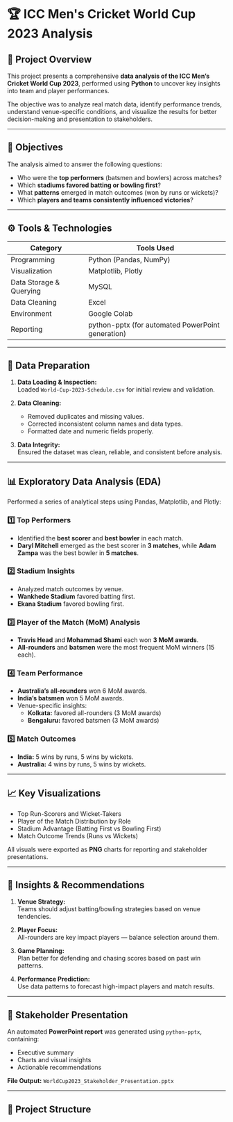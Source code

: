 # 🏆 ICC Men's Cricket World Cup 2023 Analysis

## 📖 Project Overview
This project presents a comprehensive **data analysis of the ICC Men’s Cricket World Cup 2023**, performed using **Python** to uncover key insights into team and player performances.

The objective was to analyze real match data, identify performance trends, understand venue-specific conditions, and visualize the results for better decision-making and presentation to stakeholders.

---

## 🎯 Objectives
The analysis aimed to answer the following questions:
- Who were the **top performers** (batsmen and bowlers) across matches?
- Which **stadiums favored batting or bowling first**?
- What **patterns** emerged in match outcomes (won by runs or wickets)?
- Which **players and teams consistently influenced victories**?

---

## ⚙️ Tools & Technologies
| Category | Tools Used |
|-----------|-------------|
| Programming | Python (Pandas, NumPy) |
| Visualization | Matplotlib, Plotly |
| Data Storage & Querying | MySQL |
| Data Cleaning | Excel |
| Environment | Google Colab |
| Reporting | python-pptx (for automated PowerPoint generation) |

---

## 🧹 Data Preparation
1. **Data Loading & Inspection:**  
   Loaded `World-Cup-2023-Schedule.csv` for initial review and validation.

2. **Data Cleaning:**  
   - Removed duplicates and missing values.  
   - Corrected inconsistent column names and data types.  
   - Formatted date and numeric fields properly.

3. **Data Integrity:**  
   Ensured the dataset was clean, reliable, and consistent before analysis.

---

## 📊 Exploratory Data Analysis (EDA)
Performed a series of analytical steps using Pandas, Matplotlib, and Plotly:

### 1️⃣ Top Performers
- Identified the **best scorer** and **best bowler** in each match.
- **Daryl Mitchell** emerged as the best scorer in **3 matches**, while **Adam Zampa** was the best bowler in **5 matches**.

### 2️⃣ Stadium Insights
- Analyzed match outcomes by venue.
- **Wankhede Stadium** favored batting first.  
- **Ekana Stadium** favored bowling first.

### 3️⃣ Player of the Match (MoM) Analysis
- **Travis Head** and **Mohammad Shami** each won **3 MoM awards**.
- **All-rounders** and **batsmen** were the most frequent MoM winners (15 each).

### 4️⃣ Team Performance
- **Australia’s all-rounders** won 6 MoM awards.
- **India’s batsmen** won 5 MoM awards.
- Venue-specific insights:
  - **Kolkata:** favored all-rounders (3 MoM awards)
  - **Bengaluru:** favored batsmen (3 MoM awards)

### 5️⃣ Match Outcomes
- **India:** 5 wins by runs, 5 wins by wickets.  
- **Australia:** 4 wins by runs, 5 wins by wickets.

---

## 📈 Key Visualizations
- Top Run-Scorers and Wicket-Takers  
- Player of the Match Distribution by Role  
- Stadium Advantage (Batting First vs Bowling First)  
- Match Outcome Trends (Runs vs Wickets)  

All visuals were exported as **PNG** charts for reporting and stakeholder presentations.

---

## 🧩 Insights & Recommendations
1. **Venue Strategy:**  
   Teams should adjust batting/bowling strategies based on venue tendencies.

2. **Player Focus:**  
   All-rounders are key impact players — balance selection around them.

3. **Game Planning:**  
   Plan better for defending and chasing scores based on past win patterns.

4. **Performance Prediction:**  
   Use data patterns to forecast high-impact players and match results.

---

## 💼 Stakeholder Presentation
An automated **PowerPoint report** was generated using `python-pptx`, containing:
- Executive summary
- Charts and visual insights
- Actionable recommendations

**File Output:** `WorldCup2023_Stakeholder_Presentation.pptx`

---

## 📂 Project Structure
